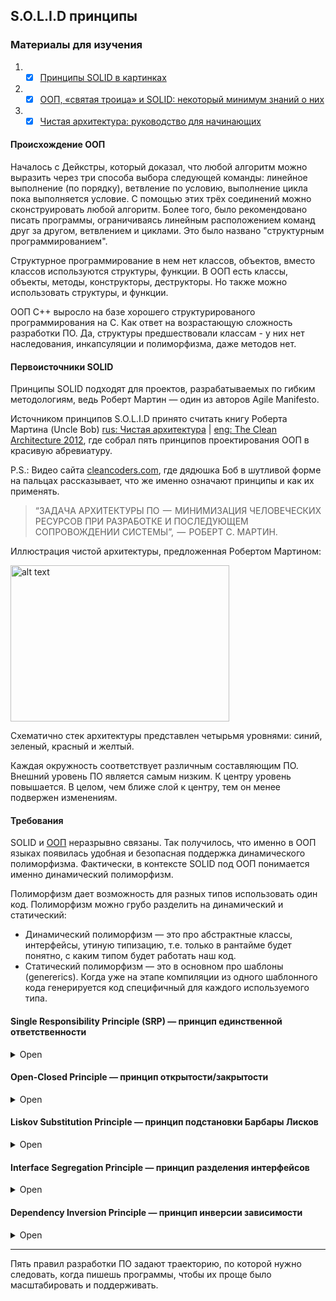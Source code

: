 ## S.O.L.I.D принципы

### Материалы для изучения

1. - [x] [Принципы SOLID в картинках](https://habr.com/ru/company/productivity_inside/blog/505430/)
2. - [x] [ООП, «святая троица» и SOLID: некоторый минимум знаний о них](https://habr.com/ru/post/446816/)
3. - [x] [Чистая архитектура: руководство для начинающих](https://nuancesprog.ru/p/15255/)

#### Происхождение ООП

Началось с Дейкстры, который доказал, что любой алгоритм можно выразить через три способа выбора следующей команды: линейное выполнение (по порядку), ветвление по условию, выполнение цикла пока выполняется условие. С помощью этих трёх соединений можно сконструировать любой алгоритм. Более того, было рекомендовано писать программы, ограничиваясь линейным расположением команд друг за другом, ветвлением и циклами. Это было названо "структурным программированием". 

Структурное программирование в нем нет классов, объектов, вместо классов используются структуры, функции. В ООП есть классы, объекты, методы, конструкторы, деструкторы. Но также можно использовать структуры, и функции.

ООП С++ выросло на базе хорошего структурированого программирования на С. Как ответ на возрастающую сложность разработки ПО. Да, структуры предшествовали классам - у них нет наследования, инкапсуляции и полиморфизма, даже методов нет.

#### Первоисточники SOLID

Принципы SOLID подходят для проектов, разрабатываемых по гибким методологиям, ведь Роберт Мартин — один из авторов Agile Manifesto.

Источником принципов S.O.L.I.D принято считать книгу Роберта Мартина (Uncle Bob) [rus: Чистая архитектура](https://habr.com/ru/post/269589/) | [eng: The Clean Architecture 2012](https://blog.cleancoder.com/uncle-bob/2012/08/13/the-clean-architecture.html), где собрал пять принципов проектирования ООП в красивую абревиатуру. 

P.S.: Видео сайта [cleancoders.com](https://cleancoders.com/series/clean-code/solid-principles), где дядюшка Боб в шутливой форме на пальцах рассказывает, что же именно означают принципы и как их применять.

> “ЗАДАЧА АРХИТЕКТУРЫ ПО  —  МИНИМИЗАЦИЯ ЧЕЛОВЕЧЕСКИХ РЕСУРСОВ ПРИ РАЗРАБОТКЕ И ПОСЛЕДУЮЩЕМ СОПРОВОЖДЕНИИ СИСТЕМЫ”,  —  РОБЕРТ С. МАРТИН.

Иллюстрация чистой архитектуры, предложенная Робертом Мартином:

<img src="https://hsto.org/r/w1560/files/23a/0de/4d9/23a0de4d93d747c89f1e216077c2d604.jpg" alt="alt text" width="350" height="250">

Схематично стек архитектуры представлен четырьмя уровнями: синий, зеленый, красный и желтый.

Каждая окружность соответствует различным составляющим ПО. Внешний уровень ПО является самым низким. К центру уровень повышается. В целом, чем ближе слой к центру, тем он менее подвержен изменениям.

#### Требования

SOLID и [ООП](https://ru.wikipedia.org/wiki/%D0%9E%D0%B1%D1%8A%D0%B5%D0%BA%D1%82%D0%BD%D0%BE-%D0%BE%D1%80%D0%B8%D0%B5%D0%BD%D1%82%D0%B8%D1%80%D0%BE%D0%B2%D0%B0%D0%BD%D0%BD%D0%BE%D0%B5_%D0%BF%D1%80%D0%BE%D0%B3%D1%80%D0%B0%D0%BC%D0%BC%D0%B8%D1%80%D0%BE%D0%B2%D0%B0%D0%BD%D0%B8%D0%B5) неразрывно связаны. Так получилось, что именно в ООП языках появилась удобная и безопасная поддержка динамического полиморфизма. Фактически, в контексте SOLID под ООП понимается именно динамический полиморфизм.

Полиморфизм дает возможность для разных типов использовать один код. Полиморфизм можно грубо разделить на динамический и статический:
* Динамический полиморфизм — это про абстрактные классы, интерфейсы, утиную типизацию, т.е. только в рантайме будет понятно, с каким типом будет работать наш код.
* Статический полиморфизм — это в основном про шаблоны (genererics). Когда уже на этапе компиляции из одного шаблонного кода генерируется код специфичный для каждого используемого типа.






#### Single Responsibility Principle (SRP) — принцип единственной ответственности

<details><summary>Open</summary>
<p>

Принцип единственной ответственности можно считать этакой инструкцией к инкапсуляции. Давайте на секундочку вернёмся к её определению.

> Упаковка данных и функций в единый компонент

Каждый компонент должен быть занят чем-то одним. Выполнять одну задачу. Но тогда встаёт в полный рост вопрос «что считать одной задачей?». Поэтому на практике появился иной подход (согласно Роберту Мартину). 

<img src="https://hsto.org/r/w1560/webt/ug/2v/ts/ug2vtsbxvspdx0elsmexemp3kxm.png" alt="alt text" width="750" height="500">

> У программной сущности должна быть только одна причина для изменения

На заре развития веба разметка HTML определяла структуру документа и его внешний вид. Возможно, у вас тут при виде союза «и» уже задёргался глаз. К сожалению, для разработчиков HTML в начале 90-х это было не очевидно. Тогда вообще мало кто представлял, во что это всё выльется. В какой-то момент стало ясно, что изменения структуры документа и изменения внешнего вида документа очень разные причины для изменения. Настолько разные, что для задания внешнего вида HTML-документов создали отдельный язык. И назвали его CSS.

Разделение ответственности в самой радикальной форме.

</p>
</details>

#### Open-Closed Principle — принцип открытости/закрытости

<details><summary>Open</summary>
<p>

Принцип открытости/закрытости отличается от остальной пятёрки тем, что не объясняет, как использовать инкапсуляцию и полиморфизм отдельно. Он накрывает все три кита сразу. Смотрите сами:

> Программные сущности должны быть открыты для расширения и закрыты для модификации

Если хотите, чтобы класс выполнял больше операций, то идеальный вариант – не заменять старые на новые, а добавлять новые к уже существующим.
 
</p>
</details>

#### Liskov Substitution Principle — принцип подстановки Барбары Лисков

<details><summary>Open</summary>
<p>

Формулировка Роберта Мартина:

> Функции, которые используют базовый тип, должны иметь возможность использовать подтипы базового типа, не зная об этом.

Без соответствия этому принципу наследование становится хуже, чем бесполезным, оно наносит вред. Зачем мы используем наследование?

1. Переиспользование кода
2. Мощь полиморфизма
3. Чтобы нашу программу было проще понимать и читать

  
Если у вас имеется класс и вы создаете на его базе другой класс, исходный класс становится родителем, а новый – его потомком. Класс-потомок должен производить такие же операции, как и класс-родитель. Это называется наследственностью.

<img src="https://hsto.org/r/w1560/webt/hj/dt/a-/hjdta-bs2bvk2ga_dabxajfqjnk.png" alt="alt text" width="550" height="550">
  
Необходимо, чтобы класс-потомок был способен обрабатывать те же запросы, что и родитель, и выдавать тот же результат. Или же результат может отличаться, но при этом относиться к тому же типу. На картинке это показано так: класс-родитель подаёт кофе (в любых видах), значит, для класса-потомка приемлемо подавать капучино (разновидность кофе), но неприемлемо подавать воду.
 
</p>
</details>

#### Interface Segregation Principle — принцип разделения интерфейсов

<details><summary>Open</summary>
<p>
  
Класс должен производить только те операции, которые необходимы для осуществления его функций. Все другие действия следует либо удалить совсем, либо переместить, если есть вероятность, что они понадобятся другому классу в будущем.
  
> Программные сущности не должны зависеть от частей интерфейса, которые они не используют (и знать о них тоже не должны).

<img src="https://hsto.org/r/w1560/webt/v8/co/dn/v8codny8xpy355zcqvfro-7ep8a.png" alt="alt text" width="850" height="450">
 
Грубо говоря, давайте тем, кто пользуется вашей программной сущностью всё необходимое, но не более того.
  
</p>
</details>

#### Dependency Inversion Principle — принцип инверсии зависимости

<details><summary>Open</summary>
<p>

> Модули верхних уровней не должны зависеть от модулей нижних уровней. Оба типа модулей должны зависеть от абстракций.

Для начала объясню термины, которые здесь применяются, простыми словами.

> Чем ближе модуль к вводу/выводу, тем ниже уровень модуля. Т.е. модули, работающие с BD, интерфейсом пользователя, низкого уровня. А модули, реализующие бизнес-логику — высокого уровня.
 
* Модули (или классы) верхнего уровня = классы, которые выполняют операцию при помощи инструмента
* Модули (или классы) нижнего уровня = инструменты, которые нужны для выполнения операций (Н/р: mapper)
* Абстракции – представляют интерфейс, соединяющий два класса
* Детали = специфические характеристики работы инструмента
  
Юнит-тесты. Вы просто пишите код, который убеждается, что ваш кусочек кода работает правильно. Это лучше, чем убеждаться в этом в процессе пошаговой отладки, гадая, правильно ли работает этот класс, или эту противную багу вызывает кто-то другой. Представьте, что у вас есть проект, где юнит-тестов до этого не было. В один прекрасный день вы решили, что больше так жить нельзя, и что с этим надо что-то делать.

«Вот! Вот с этого класса начну.» — решаете вы и начинаете радостно продумывать тест-кейсы для вашего ImportantClass. Когда приходит пора писать тесты, выясняется, что вам для тестирования класса и его методов нужен рабочий объект этого класса. Дальше выясняется, что классу ImportantClass требуется для работы экземпляр класса VeryImportantClass, которому требуется ещё с пять объектов разных классов, из разных частей приложения, и экземпляр класса EvenMoreImportantClass, которому для работы вообще необходимо соединение с базой данных, доступ к файлам конфигурации и жабья лапка с кровью девственницы. Быстро становится ясно, что следом за тем, что мы хотим протестировать поднимается очень много вещей, которые мы тестировать не хотим. По крайней мере, не одним тестом. И процедура начинает казаться столь противной, что мы тяжко вздыхаем и возвращаемся к прошлой жизни.

<img src="https://hsto.org/r/w1560/webt/pi/oa/me/pioameabdye9htqneqjttb8kczy.png" alt="alt text" width="350" height="300">

Проблема тут в зависимости ImportantClass от VeryImportantClass и EvenMoreImportantClass. И решить нашу проблему с нетестируемостью ImportantClass можно через инверсию этой зависимости. Это делается с помощью абстракций, которые вклиниваются между вещами, которые надо разделить. Например, можно создать интерфейсы IVeryImportantClass и IEvenMoreImportantClass, где будут только методы необходимые ImportantClass.


Таким образом зависимость между ImportantClass и VeryImportantClass исчезает. И мы теперь можем тестировать наш ImportantClass в «сферическом ваакуме», дав ему вместо полноценных реализаций IVeryImportantClass тестовые заглушки.

<img src="https://hsto.org/r/w1560/webt/r0/qr/sw/r0qrsw49qxggfr0s7maojfmscmo.png" alt="alt text" width="350" height="300">

 
> Согласно данному принципу, класс не должен соединяться с инструментом, который применяет для выполнения операции (Н/р: mapper). Вместо этого он должен быть соединён с интерфейсом, который поможет установить связь между инструментом и классом.

</p>
</details>

---







Пять правил разработки ПО задают траекторию, по которой нужно следовать, когда пишешь программы, чтобы их проще было масштабировать и поддерживать.




